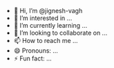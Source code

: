 - 👋 Hi, I’m @jignesh-vagh
- 👀 I’m interested in ...
- 🌱 I’m currently learning ...
- 💞️ I’m looking to collaborate on ...
- 📫 How to reach me ...
- 😄 Pronouns: ...
- ⚡ Fun fact: ...

<!---
jignesh-vagh/jignesh-vagh is a ✨ special ✨ repository because its `README.md` (this file) appears on your GitHub profile.
You can click the Preview link to take a look at your changes.
--->
